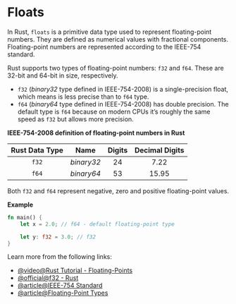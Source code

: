 # Floats

In Rust, `floats` is a primitive data type used to represent floating-point numbers. They are defined as numerical values with fractional components. Floating-point numbers are represented according to the IEEE-754 standard.

Rust supports two types of floating-point numbers: `f32` and `f64`. These are 32-bit and 64-bit in size, respectively.

- `f32` (_binary32_ type defined in IEEE-754-2008) is a single-precision float, which means is less precise than to `f64` type.
- `f64` (_binary64_ type defined in IEEE-754-2008) has double precision. The default type is `f64` because on modern CPUs it’s roughly the same speed as `f32` but allows more precision.

**IEEE-754-2008 definition of floating-point numbers in Rust**

|Rust Data Type|Name|Digits|Decimal Digits|
|:----:|:----:|:----:|:----:|
|`f32`|_binary32_|24|7.22|
|`f64`|_binary64_|53|15.95|

Both `f32` and `f64` represent negative, zero and positive floating-point values.

**Example**

```rust
fn main() {
    let x = 2.0; // f64 - default floating-point type

    let y: f32 = 3.0; // f32
}
```
Learn more from the following links:

- [@video@Rust Tutorial - Floating-Points](https://www.youtube.com/watch?v=t047Hseyj_k&t=335s)
- [@official@f32 - Rust](https://doc.rust-lang.org/std/primitive.f32.html)
- [@article@IEEE-754 Standard](https://en.wikipedia.org/wiki/IEEE_754)
- [@article@Floating-Point Types](https://rust-book.cs.brown.edu/ch03-02-data-types.html#floating-point-types)
